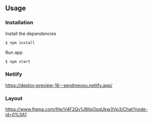 ## Usage


### Installation

Install the dependencies

```sh
$ npm install
```
Run app

```sh
$ npm start
```

### Netlify

https://deploy-preview-16--sendmeyou.netlify.app/

### Layout

https://www.figma.com/file/V4F2Qy1J8llqOsqUkw3Vp3/Chat?node-id=0%3A1
